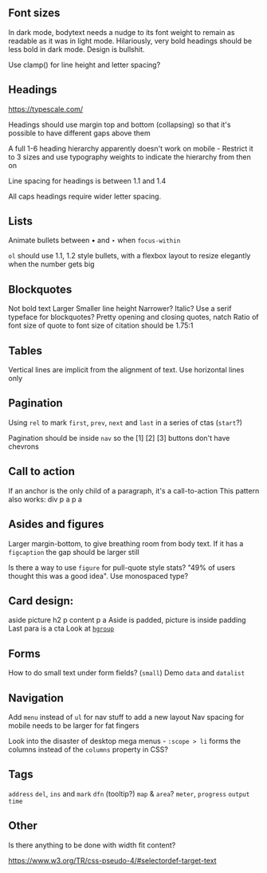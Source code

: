 ## Font sizes

In dark mode, bodytext needs a nudge to its font weight to remain as readable as it was in light mode. Hilariously, very bold headings should be less bold in dark mode. Design is bullshit.

Use clamp() for line height and letter spacing?

## Headings

https://typescale.com/

Headings should use margin top and bottom (collapsing) so that it's possible to have different gaps above them

A full 1-6 heading hierarchy apparently doesn't work on mobile -
Restrict it to 3 sizes and use typography weights to indicate the hierarchy from then on

Line spacing for headings is between 1.1 and 1.4

All caps headings require wider letter spacing.

## Lists

Animate bullets between • and ‣ when `focus-within`

`ol` should use 1.1, 1.2 style bullets, with a flexbox layout to resize elegantly when the number gets big

## Blockquotes

Not bold text
Larger
Smaller line height
Narrower?
Italic?
Use a serif typeface for blockquotes?
Pretty opening and closing quotes, natch
Ratio of font size of quote to font size of citation should be 1.75:1

## Tables

Vertical lines are implicit from the alignment of text. Use horizontal lines only

## Pagination

Using `rel` to mark `first`, `prev`, `next` and `last` in a series of ctas (`start`?)

Pagination should be inside `nav` so the [1] [2] [3] buttons don't have chevrons

## Call to action

If an anchor is the only child of a paragraph, it's a call-to-action
This pattern also works:
div
 p a
 p a

## Asides and figures

Larger margin-bottom, to give breathing room from body text. If it has a `figcaption` the gap should be larger still

Is there a way to use `figure` for pull-quote style stats? "49% of users thought this was a good idea". Use monospaced type?

## Card design:

aside
 picture
 h2
 p content
 p a
Aside is padded, picture is inside padding
Last para is a cta
Look at [`hgroup`](https://developer.mozilla.org/en-US/docs/Web/HTML/Reference/Elements/hgroup)

## Forms

How to do small text under form fields? (`small`)
Demo `data` and `datalist`

## Navigation
Add `menu` instead of `ul` for nav stuff to add a new layout
Nav spacing for mobile needs to be larger for fat fingers

Look into the disaster of desktop mega menus - `:scope > li` forms the columns instead of the `columns` property in CSS?

## Tags
`address`
`del`, `ins` and `mark`
`dfn` (tooltip?)
`map` & `area`?
`meter`, `progress`
`output`
`time`

## Other
Is there anything to be done with width fit content?

https://www.w3.org/TR/css-pseudo-4/#selectordef-target-text